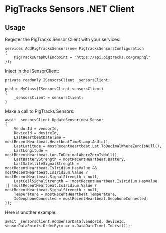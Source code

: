 # PigTracks Sensors .NET Client

## Usage

Register the PigTracks Sensor Client with your services:

```
services.AddPigTracksSensors(new PigTracksSensorsConfiguration
{
    PigTracksGraphQlEndpoint = "https://api.pigtracks.co/graphql"
});
```

Inject in the ISensorClient:

```
private readonly ISensorsClient _sensorsClient;

public MyClass(ISensorsClient sensorsClient)
{
    _sensorsClient = sensorsClient;
}
```

Make a call to PigTracks Sensors:

```
await _sensorsClient.UpdateSensor(new Sensor
{
    VendorId = vendorId,
    DeviceId = deviceId,
    LastHeartbeatDateTime = mostRecentHeartbeat.HeartbeatTimeStamp.AsUtc(),
    LastLatitude = mostRecentHeartbeat.Lat.ToDecimalWhereZeroIsNull(),
    LastLongitude = mostRecentHeartbeat.Lon.ToDecimalWhereZeroIsNull(),
    LastBatteryStrength = mostRecentHeartbeat.Battery,
    LastSatelliteSignalStrength = mostRecentHeartbeat.IsIridium.HasValue && mostRecentHeartbeat.IsIridium.Value ? mostRecentHeartbeat.SignalStrength : null,
    LastCellSignalStrength = !mostRecentHeartbeat.IsIridium.HasValue || !mostRecentHeartbeat.IsIridium.Value ? mostRecentHeartbeat.SignalStrength : null,
    Temperature = mostRecentHeartbeat.Temperature,
    IsGeophoneConnected = mostRecentHeartbeat.GeophoneConnected,
});
```

Here is another example:

```
await _sensorsClient.AddSensorData(vendorId, deviceId, sensorDataPoints.OrderBy(x => x.DataDateTime).ToList());
```
